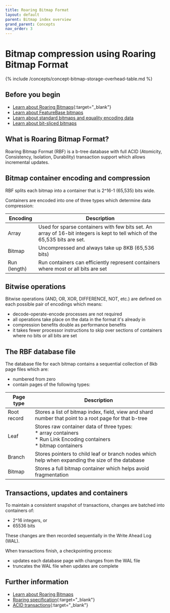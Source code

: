 ```yaml
---
title: Roaring Bitmap Format
layout: default
parent: Bitmap index overview
grand_parent: Concepts
nav_order: 3
---
```

# Bitmap compression using Roaring Bitmap Format

<!-- From https://www.featurebase.com/blog/featurebase-technical-white-paper

-->

{% include /concepts/concept-bitmap-storage-overhead-table.md %}

## Before you begin

* [Learn about Roaring Bitmaps](https://www.roaringbitmap.org/){:target="_blank"}
* [Learn about FeatureBase bitmaps](/docs/concepts/concept-bitmaps)
* [Learn about standard bitmaps and equality encoding data](/docs/concepts/concept-bitmaps-standard)
* [Learn about bit-sliced bitmaps](/docs/concepts/concept-bitmaps-bit-slice)

## What is Roaring Bitmap Format?

Roaring Bitmap Format (RBF) is a b-tree database with full ACID (Atomicity, Consistency, Isolation, Durability) transaction support which allows incremental updates.

## Bitmap container encoding and compression

RBF splits each bitmap into a container that is 2^16-1 (65,535) bits wide.

Containers are encoded into one of three types which determine data compression:

| Encoding | Description |
|---|---|
| Array | Used for sparse containers with few bits set. An array of 16-bit integers is kept to tell which of the 65,535 bits are set. |
| Bitmap | Uncompressed and always take up 8KB (65,536 bits) |
| Run (length) | Run containers can efficiently represent containers where most or all bits are set |

## Bitwise operations

Bitwise operations (AND, OR, XOR, DIFFERENCE, NOT, etc.) are defined on each possible pair of encodings which means:
* decode-operate-encode processes are not required
* all operations take place on the data in the format it's already in
* compression benefits double as performance benefits
* it takes fewer processor instructions to skip over sections of containers where no bits or all bits are set

## The RBF database file

The database file for each bitmap contains a sequential collection of 8kb page files which are:
* numbered from zero
* contain pages of the following types:

<!-- update this from https://molecula.atlassian.net/wiki/spaces/EN/pages/684556291/On+Disk+Structure+RBF -->

| Page type | Description |
|---|---|
| Root record | Stores a list of bitmap index, field, view and shard number that point to a root page for that b-tree |
| Leaf | Stores raw container data of three types:<br/>* array containers<br/>* Run Link Encoding containers<br/>*  bitmap containers |
| Branch | Stores pointers to child leaf or branch nodes which help when expanding the size of the database |
| Bitmap | Stores a full bitmap container which helps avoid fragmentation |

## Transactions, updates and containers

To maintain a consistent snapshot of transactions, changes are batched into containers of:
* 2^16 integers, or
* 65536 bits

These changes are then recorded sequentially in the Write Ahead Log (WAL).

When transactions finish, a checkpointing process:
* updates each database page with changes from the WAL file
* truncates the WAL file when updates are complete

## Further information

* [Learn about Roaring Bitmaps](https://roaringbitmap.org/about/)
* [Roaring specification](https://github.com/RoaringBitmap/RoaringFormatSpec){:target="_blank"}
* [ACID transactions](https://www.databricks.com/glossary/acid-transactions){:target="_blank"}

